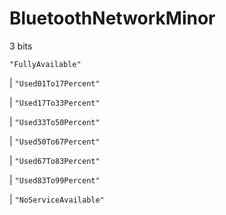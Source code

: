 # **BluetoothNetworkMinor**
3 bits

`"FullyAvailable"`

|  `"Used01To17Percent"`

|  `"Used17To33Percent"`

|  `"Used33To50Percent"`

|  `"Used50To67Percent"`

|  `"Used67To83Percent"`

|  `"Used83To99Percent"`

|  `"NoServiceAvailable"`